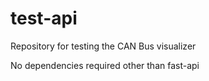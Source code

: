 # test-api
Repository for testing the CAN Bus visualizer

No dependencies required other than fast-api
